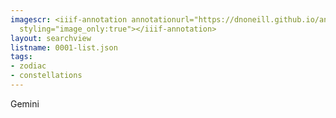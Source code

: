 ```yaml
---
imagescr: <iiif-annotation annotationurl="https://dnoneill.github.io/annotate/annotations/0001-3.json"
  styling="image_only:true"></iiif-annotation>
layout: searchview
listname: 0001-list.json
tags:
- zodiac
- constellations
---
```

Gemini